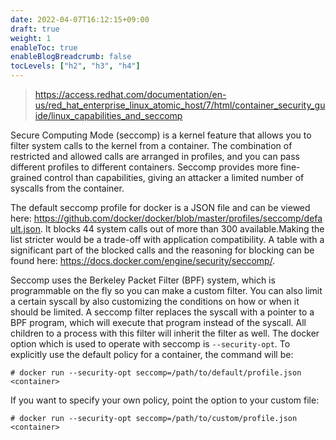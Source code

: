 ```yaml
---
date: 2022-04-07T16:12:15+09:00
draft: true
weight: 1
enableToc: true
enableBlogBreadcrumb: false
tocLevels: ["h2", "h3", "h4"]
---
```


> https://access.redhat.com/documentation/en-us/red_hat_enterprise_linux_atomic_host/7/html/container_security_guide/linux_capabilities_and_seccomp

Secure Computing Mode (seccomp) is a kernel feature that allows you to filter system calls to the kernel from a container. The combination of restricted and allowed calls are arranged in profiles, and you can pass different profiles to different containers. Seccomp provides more fine-grained control than capabilities, giving an attacker a limited number of syscalls from the container.

The default seccomp profile for docker is a JSON file and can be viewed here: <https://github.com/docker/docker/blob/master/profiles/seccomp/default.json>. It blocks 44 system calls out of more than 300 available.Making the list stricter would be a trade-off with application compatibility. A table with a significant part of the blocked calls and the reasoning for blocking can be found here: <https://docs.docker.com/engine/security/seccomp/>.

Seccomp uses the Berkeley Packet Filter (BPF) system, which is programmable on the fly so you can make a custom filter. You can also limit a certain syscall by also customizing the conditions on how or when it should be limited. A seccomp filter replaces the syscall with a pointer to a BPF program, which will execute that program instead of the syscall. All children to a process with this filter will inherit the filter as well. The docker option which is used to operate with seccomp is `--security-opt`. To explicitly use the default policy for a container, the command will be:

```
# docker run --security-opt seccomp=/path/to/default/profile.json <container>
```

If you want to specify your own policy, point the option to your custom file:

```
# docker run --security-opt seccomp=/path/to/custom/profile.json <container>
```

